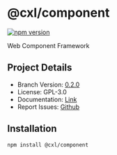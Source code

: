 # @cxl/component 
	
[![npm version](https://badge.fury.io/js/%40cxl%2Fcomponent.svg)](https://badge.fury.io/js/%40cxl%2Fcomponent)

Web Component Framework

## Project Details

-   Branch Version: [0.2.0](https://npmjs.com/package/@cxl/component/v/0.2.0)
-   License: GPL-3.0
-   Documentation: [Link](https://cxlio.github.io/cxl/component)
-   Report Issues: [Github](https://github.com/cxlio/cxl/issues)

## Installation

	npm install @cxl/component

